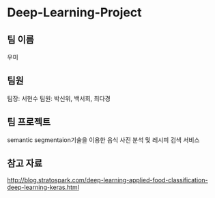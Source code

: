 # Deep-Learning-Project

## 팀 이름

우미

## 팀원

팀장: 서현수
팀원: 박신위, 백서희, 최다경

## 팀 프로젝트

semantic segmentaion기술을 이용한 음식 사진 분석 및 레시피 검색 서비스

## 참고 자료
http://blog.stratospark.com/deep-learning-applied-food-classification-deep-learning-keras.html


